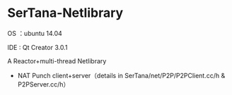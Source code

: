 # SerTana-Netlibrary

OS  ：ubuntu 14.04

IDE : Qt Creator 3.0.1

A Reactor+multi-thread Netlibrary 
+ NAT Punch client+server（details in SerTana/net/P2P/P2PClient.cc/h & P2PServer.cc/h）
